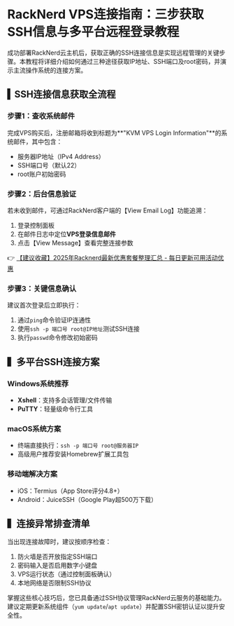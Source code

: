 # RackNerd VPS连接指南：三步获取SSH信息与多平台远程登录教程

成功部署RackNerd云主机后，获取正确的SSH连接信息是实现远程管理的关键步骤。本教程将详细介绍如何通过三种途径获取IP地址、SSH端口及root密码，并演示主流操作系统的连接方案。

## ▍SSH连接信息获取全流程

### 步骤1：查收系统邮件
完成VPS购买后，注册邮箱将收到标题为**"KVM VPS Login Information"**的系统邮件，其中包含：
- 服务器IP地址（IPv4 Address）
- SSH端口号（默认22）
- root账户初始密码

### 步骤2：后台信息验证
若未收到邮件，可通过RackNerd客户端的【View Email Log】功能追溯：
1. 登录控制面板
2. 在邮件日志中定位**VPS登录信息邮件**
3. 点击【View Message】查看完整连接参数

👉 [【建议收藏】2025年Racknerd最新优惠套餐整理汇总 - 每日更新可用活动优惠](https://bit.ly/Rack_Nerd)

### 步骤3：关键信息确认
建议首次登录后立即执行：
1. 通过`ping`命令验证IP连通性
2. 使用`ssh -p 端口号 root@IP地址`测试SSH连接
3. 执行`passwd`命令修改初始密码

## ▍多平台SSH连接方案

### Windows系统推荐
- **Xshell**：支持多会话管理/文件传输
- **PuTTY**：轻量级命令行工具

### macOS系统方案
- 终端直接执行：`ssh -p 端口号 root@服务器IP`
- 高级用户推荐安装Homebrew扩展工具包

### 移动端解决方案
- iOS：Termius（App Store评分4.8+）
- Android：JuiceSSH（Google Play超500万下载）

## ▍连接异常排查清单
当出现连接故障时，建议按顺序检查：
1. 防火墙是否开放指定SSH端口
2. 密码输入是否启用数字小键盘
3. VPS运行状态（通过控制面板确认）
4. 本地网络是否限制SSH协议

掌握这些核心技巧后，您已具备通过SSH协议管理RackNerd云服务的基础能力。建议定期更新系统组件（`yum update`/`apt update`）并配置SSH密钥认证以提升安全性。